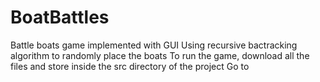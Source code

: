 # BoatBattles
Battle boats game implemented with GUI
Using recursive bactracking algorithm to randomly place the boats
To run the game, download all the files and store inside the src directory of the project 
Go to 
